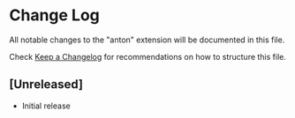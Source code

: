 # Change Log
All notable changes to the "anton" extension will be documented in this file.

Check [Keep a Changelog](http://keepachangelog.com/) for recommendations on how to structure this file.

## [Unreleased]
- Initial release